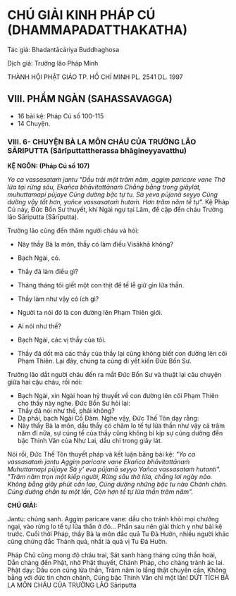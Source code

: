 # CHÚ GIẢI KINH PHÁP CÚ (DHAMMAPADATTHAKATHA)

Tác giả: Bhadantācāriya Buddhaghosa

Dịch giả: Trưởng lão Pháp Minh

THÀNH HỘI PHẬT GIÁO TP. HỒ CHÍ MINH
PL. 2541 DL. 1997

## VIII. PHẨM NGÀN (SAHASSAVAGGA)

- 16 bài kệ: Pháp Cú số 100-115
- 14 Chuyện.

### VIII. 6- CHUYỆN BÀ LA MÔN CHÁU CỦA TRƯỞNG LÃO SĀRIPUTTA (Sārīputtattherassa bhāgineyyavatthu)

**KỆ NGÔN: (Pháp Cú số 107)**

_Yo ca vassasataṁ jantu "Dầu trải một trăm năm, aggiṃ paricare vane
Thờ lửa tại rừng sâu,
Ekañca bhāvitattānaṁ
Chẳng bằng trong giâylát, muhuttamapi pūjaye
Cúng dường bậc tự tu.
Sà yeva pūjanā seyyo
Cúng dường vậy tốt hơn, yañce vassasataṁ hutaṁ.
Hơn trăm năm tế tự"._
Kệ Pháp Cú này, Đức Bổn Sư thuyết, khi Ngài ngự tại Lâm, đề cập đến cháu Trưởng lão
Sāriputta (Sārīputta).

Trưởng lão cũng đến thăm người cháu và hỏi:

- Này thầy Bà la môn, thầy có làm điều Visākhā không?

- Bạch Ngài, có.

- Thầy đã làm điều gì?

- Tháng tháng tôi giết một con thịt để tế lễ giữ gìn lửa thần.

- Thầy làm như vậy có ích gì?

- Người ta nói đó là con đường lên Phạm Thiên giới.

- Ai nói như thế?

- Bạch Ngài, các vị thầy của tôi.

- Thầy đã dốt mà các thầy của thầy lại cũng không biết con đường lên cõi Phạm Thiên. Lại đây, chúng ta cùng đi yết kiến Đức Bổn Sư.

Trưởng lão dắt người cháu đến ra mắt Đức Bổn Sư và thuật lại câu chuyện giữa hai cậu cháu, rồi nói:

- Bạch Ngài, xin Ngài hoan hỷ thuyết về con đường lên cõi Phạm Thiên cho thầy này nghe. Đức Bổn Sư hỏi lại:
- Thầy đã nói như thế, phải không?
- Dạ phải, bạch Ngài Cồ Đàm.
  Nghe vậy, Đức Thế Tôn dạy rằng:
- Này thầy Bà la môn, dầu thầy có chăm lo tế tự lửa thần như vậy cả trăm năm đi nữa, sự cúng tế của thầy cũng không bì kịp sự cúng dường đến bậc Thinh Văn của Như Lai, dầu chỉ trong giây lát.

Nói rồi, Đức Thế Tôn thuyết pháp và kết luận bằng bài kệ: _"Yo ca vassasataṁ jantu
Aggiṃ paricare vane
Ekañca bhāvitattānaṁ
Muhuttamapi pūjaye
Sà y' eva pūjanā seyyo
Yañca vassasataṁ hutanti". "Trăm năm trọn một kiếp người,
Rừng sâu thờ lửa, chẳng lơi ngày nào.
Không bằng giây phút cần lao,
Cúng dường những bậc tu nào Chánh chân.
Cúng dường chân tu một lần,
Còn hơn tế tự lửa thần trăm năm"._

**CHÚ GIẢI:**

Jantu: chúng sanh.
Aggiṃ paricare vane: dầu cho tránh khỏi mọi chướng ngại, vào rừng lo tế tự lửa thần ở đó...
Phần sau nên giải thích y như bài kệ trước.
Cuối thời Pháp, thầy Bà la môn đắc quả Tu Đà Hườn, nhiều người khác cũng chứng đắc Thánh quả, nhất là quả vị Tu Đà Hườn.

Pháp Chủ cũng mong độ cháu trai,
Sát sanh hàng tháng cúng thần hoài,
Dẫn chàng đến Phật, nhờ Phật thuyết,
Chánh Pháp, cho chàng tránh ác lai.
Phật dạy: Dầu con cúng lửa thần,
Trăm năm lo lắng thật chuyên cần,
Không bằng với đức tin chơn chánh,
Cúng bậc Thinh Văn chỉ một lần!
DỨT TÍCH BÀ LA MÔN CHÁU CỦA TRƯỞNG LÃO Sāriputta
